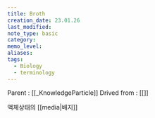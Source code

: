 ```yaml
---
title: Broth
creation_date: 23.01.26
last_modified: 
note_type: basic
category: 
memo_level: 
aliases: 
tags:
  - Biology
  - terminology
---
```


Parent : [[_KnowledgeParticle]]
Drived from : [[]]

액체상태의 [[media|배지]]